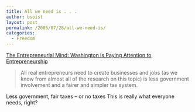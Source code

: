 ```yaml
---
title: All we need is . . .
author: bsoist
layout: post
permalink: /2005/07/28/all-we-need-is/
categories:
  - Freedom
---
```

[The Entrepreneurial Mind: Washington is Paying Attention to Entrepreneurship][1]  


> All real entrepreneurs need to create businesses and jobs (as we know from almost all of the research on this topic) is less government involvement and a fairer and simpler tax system.

Less government, fair taxes &#8211; or no taxes <i class="fa fa-smile-o"></i> This is really what everyone needs, right?

 [1]: http://forum.belmont.edu/cornwall/archives/003083.html
